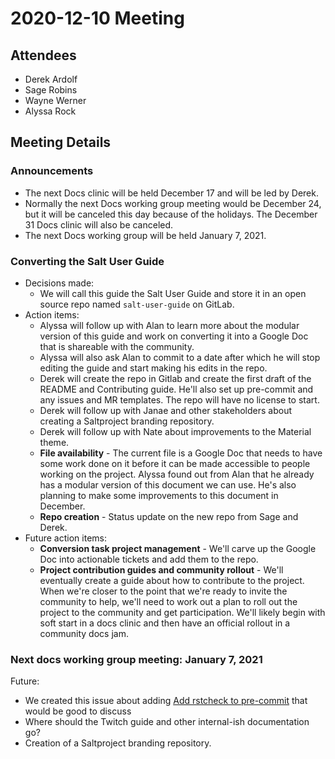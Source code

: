 # 2020-12-10 Meeting

## Attendees

- Derek Ardolf
- Sage Robins
- Wayne Werner
- Alyssa Rock

## Meeting Details

### Announcements

- The next Docs clinic will be held December 17 and will be led by Derek.
- Normally the next Docs working group meeting would be December 24, but it will
  be canceled this day because of the holidays. The December 31 Docs clinic will
  also be canceled.
- The next Docs working group will be held January 7, 2021.

### Converting the Salt User Guide

- Decisions made:
  - We will call this guide the Salt User Guide and store it in an open source
    repo named `salt-user-guide` on GitLab.
- Action items:
  - Alyssa will follow up with Alan to learn more about the modular version of
    this guide and work on converting it into a Google Doc that is shareable
    with the community.
  - Alyssa will also ask Alan to commit to a date after which he will stop
    editing the guide and start making his edits in the repo.
  - Derek will create the repo in Gitlab and create the first draft of the
    README and Contributing guide. He'll also set up pre-commit and any issues
    and MR templates. The repo will have no license to start.
  - Derek will follow up with Janae and other stakeholders about creating a
    Saltproject branding repository.
  - Derek will follow up with Nate about improvements to the Material theme.
  - **File availability** - The current file is a Google Doc that needs to have
    some work done on it before it can be made accessible to people working on
    the project. Alyssa found out from Alan that he already has a modular
    version of this document we can use. He's also planning to make some
    improvements to this document in December.
  - **Repo creation** - Status update on the new repo from Sage and Derek.
- Future action items:
  - **Conversion task project management** - We'll carve up the Google Doc into
    actionable tickets and add them to the repo.
  - **Project contribution guides and community rollout** - We'll eventually
    create a guide about how to contribute to the project. When we're closer to
    the point that we're ready to invite the community to help, we'll need to
    work out a plan to roll out the project to the community and get
    participation. We'll likely begin with soft start in a docs clinic and then
    have an official rollout in a community docs jam.

### Next docs working group meeting: January 7, 2021

Future:
- We created this issue about adding
  [Add rstcheck to pre-commit](https://github.com/saltstack/salt/issues/58668)
  that would be good to discuss
- Where should the Twitch guide and other internal-ish documentation go?
- Creation of a Saltproject branding repository.
